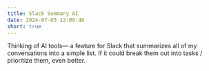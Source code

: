 ```yaml
---
title: Slack Summary AI
date: 2024-07-03 12:09:46
short: true
---
```


Thinking of AI tools— a feature for Slack that summarizes all of my conversations into a simple list. If it could break them out into tasks / prioritize them, even better.
